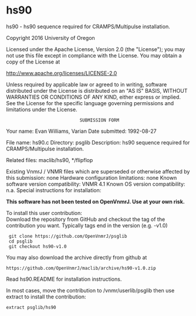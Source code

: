 # hs90
 hs90 - hs90 sequence required for CRAMPS/Multipulse installation.

 Copyright 2016 University of Oregon

 Licensed under the Apache License, Version 2.0 (the "License");
 you may not use this file except in compliance with the License.
 You may obtain a copy of the License at

   http://www.apache.org/licenses/LICENSE-2.0

 Unless required by applicable law or agreed to in writing, software
 distributed under the License is distributed on an "AS IS" BASIS,
 WITHOUT WARRANTIES OR CONDITIONS OF ANY KIND, either express or implied.
 See the License for the specific language governing permissions and
 limitations under the License.

                                SUBMISSION FORM

Your name:      Evan Williams, Varian
Date submitted: 1992-08-27

File name:      hs90.c
Directory:      psglib
Description:    hs90 sequence required for CRAMPS/Multipulse installation.

Related files:  maclib/hs90, */flipflop

Existing VnmrJ / VNMR files which are superseded or
otherwise affected by this submission:  none
Hardware configuration limitations:     none
Known software version compatibility:   VNMR 4.1
Known OS version compatibility:         n.a.
Special instructions for installation:

**This software has not been tested on OpenVnmrJ. Use at your own risk.**

To install this user contribution:  
Download the repository from GitHub and checkout the tag of the contribution you want.
Typically tags end in the version (e.g. -v1.0)

     git clone https://github.com/OpenVnmrJ/psglib  
     cd psglib  
     git checkout hs90-v1.0


You may also download the archive directly from github at

    https://github.com/OpenVnmrJ/maclib/archive/hs90-v1.0.zip

Read hs90.README for installation instructions.

In most cases, move the contribution to /vnmr/userlib/psglib 
then use extract to install the contribution:  

    extract psglib/hs90